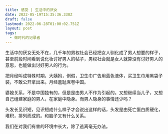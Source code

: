 ```yaml
---
title: 感受 | 生活中的厌女
date: 2022-05-19T15:35:36.338Z
draft: false
lastmod: 2022-06-28T01:00:02.751Z
layout: post
tags:
  - 做时代的记录者
---
```

生活中的厌女无处不在，几千年的男权社会已经把女人驯化成了男人想要的样子，甚至前段时间看到说化妆讨好男人的帖子，男权社会就是女人就算没有讨好男人的意思，也能做出讨好男人的行为。

把月经叫成特殊时期，大姨妈，例假，卫生巾广告用蓝色液体，买卫生巾用黑袋子装，不敢公开拿出来。月经羞耻席卷中国。

婆媳关系，不是中国独有的，但是是由男人不作为引起的。又想继续当儿子，又想自己组建家庭的男人，在家庭中隐身。而男人隐身的事情还少吗？

头发长见识短，见识短成什么样子才会说出这样的话，头发是由死亡蛋白质硬化，堆积，排列而成的。和脑子又有什么关系。

我们在对我们有害的环境中长大，除了逃离毫无办法。